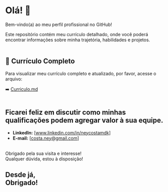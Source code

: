 # Olá! 👋

Bem-vindo(a) ao meu perfil profissional no GitHub!

Este repositório contém meu currículo detalhado, onde você poderá encontrar informações sobre minha trajetória, habilidades e projetos.
<br>
<br>
## 📄 Currículo Completo

Para visualizar meu currículo completo e atualizado, por favor, acesse o arquivo:

➡️ [Curriculo.md](./Ney_Costa_CV.md)
<br>
<br>
## Ficarei feliz em discutir como minhas qualificações podem agregar valor à sua equipe.  
*   **LinkedIn:** [www.linkedin.com/in/neycostamdk]
*   **E-mail:** [costa.ney@gmail.com]
<br>
Obrigado pela sua visita e interesse! <br>
Qualquer dúvida, estou à disposição!

Desde já,  
Obrigado!
---

